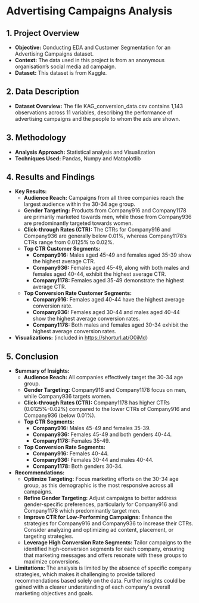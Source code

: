 # Advertising Campaigns Analysis

## 1. Project Overview
- **Objective:** Conducting EDA and Customer Segmentation for an Advertising Campaigns dataset.
- **Context:** The data used in this project is from an anonymous organisation’s social media ad campaign. 
- **Dataset:** This dataset is from Kaggle.

## 2. Data Description
- **Dataset Overview:** The file KAG_conversion_data.csv contains 1,143 observations across 11 variables, describing the performance of advertising campaigns and the people to whom the ads are shown. 

## 3. Methodology
- **Analysis Approach:** Statistical analysis and Visualization
- **Techniques Used:** Pandas, Numpy and Matoplotlib 

## 4. Results and Findings
- **Key Results:**
  - **Audience Reach:** Campaigns from all three companies reach the largest audience within the 30-34 age group.
  - **Gender Targeting:** Products from Company916 and Company1178 are primarily marketed towards men, while those from Company936 are predominantly targeted towards women.
  - **Click-through Rates (CTR):** The CTRs for Company916 and Company936 are generally below 0.01%, whereas Company1178’s CTRs range from 0.0125% to 0.02%.
  - **Top CTR Customer Segments:**
    - **Company916:** Males aged 45-49 and females aged 35-39 show the highest average CTR.
    - **Company936:** Females aged 45-49, along with both males and females aged 40-44, exhibit the highest average CTR.
    - **Company1178:** Females aged 35-49 demonstrate the highest average CTR.
  - **Top Conversion Rate Customer Segments:**
    - **Company916:** Females aged 40-44 have the highest average conversion rate.
    - **Company936:** Females aged 30-44 and males aged 40-44 show the highest average conversion rates.
    - **Company1178:** Both males and females aged 30-34 exhibit the highest average conversion rates.
- **Visualizations:** (included in https://shorturl.at/O0iMd)

## 5. Conclusion
- **Summary of Insights:**
  - **Audience Reach:** All companies effectively target the 30-34 age group.
  - **Gender Targeting:** Company916 and Company1178 focus on men, while Company936 targets women.
  - **Click-through Rates (CTR):** Company1178 has higher CTRs (0.0125%-0.02%) compared to the lower CTRs of Company916 and Company936 (below 0.01%).
  - **Top CTR Segments:** 
    - **Company916:** Males 45-49 and females 35-39.
    - **Company936:** Females 45-49 and both genders 40-44.
    - **Company1178:** Females 35-49.
  - **Top Conversion Rate Segments:**
    - **Company916:** Females 40-44.
    - **Company936:** Females 30-44 and males 40-44.
    - **Company1178:** Both genders 30-34.
- **Recommendations:** 
  - **Optimize Targeting:** Focus marketing efforts on the 30-34 age group, as this demographic is the most responsive across all campaigns.
  - **Refine Gender Targeting:** Adjust campaigns to better address gender-specific preferences, particularly for Company916 and Company1178 which predominantly target men.
  - **Improve CTR for Low-Performing Campaigns:** Enhance the strategies for Company916 and Company936 to increase their CTRs. Consider analyzing and optimizing ad content, placement, or targeting strategies.
  - **Leverage High Conversion Rate Segments:** Tailor campaigns to the identified high-conversion segments for each company, ensuring that marketing messages and offers resonate with these groups to maximize conversions.
- **Limitations:** The analysis is limited by the absence of specific company strategies, which makes it challenging to provide tailored recommendations based solely on the data. Further insights could be gained with a clearer understanding of each company's overall marketing objectives and goals.
